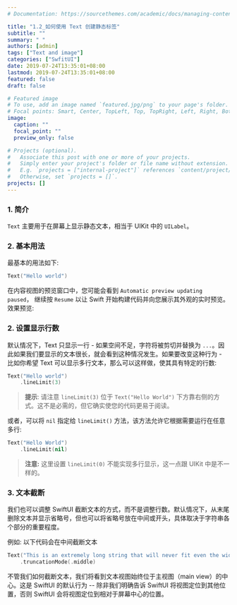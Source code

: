 ```yaml
---
# Documentation: https://sourcethemes.com/academic/docs/managing-content/

title: "1.2_如何使用 Text 创建静态标签"
subtitle: ""
summary: " "
authors: [admin]
tags: ["Text and image"]
categories: ["SwfitUI"]
date: 2019-07-24T13:35:01+08:00
lastmod: 2019-07-24T13:35:01+08:00
featured: false
draft: false

# Featured image
# To use, add an image named `featured.jpg/png` to your page's folder.
# Focal points: Smart, Center, TopLeft, Top, TopRight, Left, Right, BottomLeft, Bottom, BottomRight.
image:
  caption: ""
  focal_point: ""
  preview_only: false

# Projects (optional).
#   Associate this post with one or more of your projects.
#   Simply enter your project's folder or file name without extension.
#   E.g. `projects = ["internal-project"]` references `content/project/deep-learning/index.md`.
#   Otherwise, set `projects = []`.
projects: []
---
```


<!-- more -->
### 1. 简介
`Text` 主要用于在屏幕上显示静态文本，相当于 UIKit 中的 `UILabel`。

### 2. 基本用法
最基本的用法如下:
```swift
Text("Hello world")
```
在内容视图的预览窗口中，您可能会看到 `Automatic preview updating paused`， 继续按 `Resume` 以让 Swift 开始构建代码并向您展示其外观的实时预览。
效果预览:
![]()

### 2. 设置显示行数
默认情况下，Text 只显示一行 - 如果空间不足，字符将被剪切并替换为 `...`。因此如果我们要显示的文本很长，就会看到这种情况发生。如果要改变这种行为 - 比如你希望  Text 可以显示多行文本，那么可以这样做，使其具有特定的行数:
```swift
Text("Hello world")
    .lineLimit(3)
```
> **提示**: 请注意 `lineLimit(3)` 位于 `Text("Hello World")` 下方靠右侧的方式。这不是必需的，但它确实使您的代码更易于阅读。

或者，可以将 `nil` 指定给 `lineLimit()` 方法，该方法允许它根据需要运行在任意多行:
```swift
Text("Hello World")
    .lineLimit(nil)
```
> **注意:** 这里设置 `lineLimit(0)` 不能实现多行显示，这一点跟 UIKit 中是不一样的。

### 3. 文本截断
我们也可以调整 SwiftUI 截断文本的方式，而不是调整行数。默认情况下，从末尾删除文本并显示省略号，但也可以将省略号放在中间或开头，具体取决于字符串各个部分的重要程度。

例如: 以下代码会在中间截断文本
```swift
Text("This is an extremely long string that will never fit even the widest of Phones.")
    .truncationMode(.middle)
```
不管我们如何截断文本，我们将看到文本视图始终位于主视图（main view）的中心。这是 SwiftUI 的默认行为 -- 除非我们明确告诉 SwiftUI 将视图定位到其他位置，否则 SwiftUI 会将视图定位到相对于屏幕中心的位置。